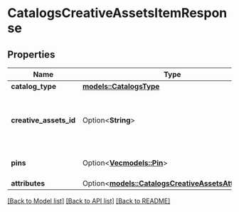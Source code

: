 # CatalogsCreativeAssetsItemResponse

## Properties

Name | Type | Description | Notes
------------ | ------------- | ------------- | -------------
**catalog_type** | [**models::CatalogsType**](CatalogsType.md) |  | 
**creative_assets_id** | Option<**String**> | The catalog creative assets id in the merchant namespace | [optional]
**pins** | Option<[**Vec<models::Pin>**](Pin.md)> | The pins mapped to the item | [optional]
**attributes** | Option<[**models::CatalogsCreativeAssetsAttributes**](CatalogsCreativeAssetsAttributes.md)> |  | [optional]

[[Back to Model list]](../README.md#documentation-for-models) [[Back to API list]](../README.md#documentation-for-api-endpoints) [[Back to README]](../README.md)


